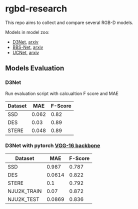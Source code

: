 # rgbd-research

This repo aims to collect and compare several RGB-D models.

Models in model zoo:

- [D3Net](https://github.com/DengPingFan/D3NetBenchmark), [arxiv](https://arxiv.org/pdf/1907.06781.pdf)
- [BBS-Net](https://github.com/zyjwuyan/BBS-Net), [arxiv](https://arxiv.org/pdf/2007.02713v2.pdf)
- [UCNet](https://github.com/JingZhang617/UCNet), [arxiv](https://arxiv.org/abs/2009.03075)


## Models Evaluation

### D3Net

Run evaluation script with calcualtion F score and MAE

| Dataset | MAE   | F-Score |
|---------|-------|---------|
| SSD     | 0.062 | 0.82    |
| DES     | 0.03  | 0.89    |
| STERE   | 0.048 | 0.89    |

### D3Net with pytorch [VGG-16 backbone](https://pytorch.org/vision/0.8/models.html#torchvision.models.vgg16)

| Dataset     | MAE    | F-Score |
|-------------|--------|---------|
| SSD         | 0.987  | 0.787   |
| DES         | 0.0614 | 0.822   |
| STERE       | 0.1    | 0.792   |
| NJU2K_TRAIN | 0.07   | 0.872   |
| NJU2K_TEST  | 0.0869 | 0.836   |